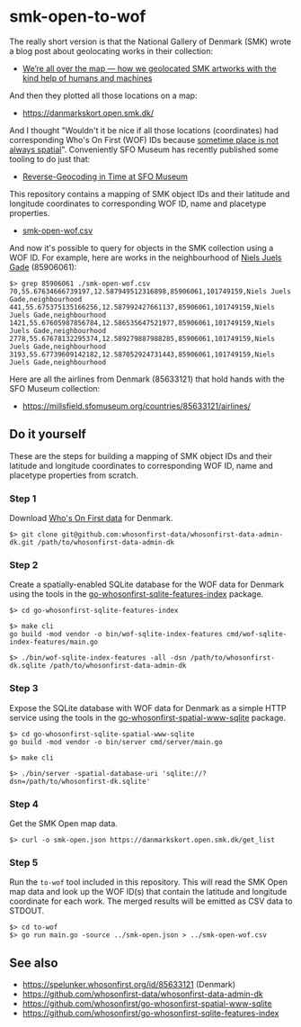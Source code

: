 # smk-open-to-wof

The really short version is that the National Gallery of Denmark (SMK) wrote a blog post about geolocating works in their collection:

* [We’re all over the map — how we geolocated SMK artworks with the kind help of humans and machines](https://medium.com/smk-open/were-all-over-the-map-how-we-geolocated-smk-artworks-with-the-kind-help-of-humans-and-machines-91f652295563)

And then they plotted all those locations on a map:

* https://danmarkskort.open.smk.dk/

And I thought "Wouldn't it be nice if all those locations (coordinates) had corresponding Who's On First (WOF) IDs because [sometime place is not always spatial](https://whosonfirst.org/what)". Conveniently SFO Museum has recently published some tooling to do just that:

* [Reverse-Geocoding in Time at SFO Museum](https://millsfield.sfomuseum.org/blog/2021/03/26/spatial/)

This repository contains a mapping of SMK object IDs and their latitude and longitude coordinates to corresponding WOF ID, name and placetype properties.

* [smk-open-wof.csv](smk-open-wof.csv)

And now it's possible to query for objects in the SMK collection using a WOF ID. For example, here are works in the neighbourhood of [Niels Juels Gade](https://spelunker.whosonfirst.org/id/85906061) (85906061):

```
$> grep 85906061 ./smk-open-wof.csv 
70,55.67634666739197,12.587949512316898,85906061,101749159,Niels Juels Gade,neighbourhood
441,55.675375135166256,12.587992427661137,85906061,101749159,Niels Juels Gade,neighbourhood
1421,55.67605987856784,12.586535647521977,85906061,101749159,Niels Juels Gade,neighbourhood
2778,55.67678132295374,12.589279887988285,85906061,101749159,Niels Juels Gade,neighbourhood
3193,55.67739609142182,12.587052924731443,85906061,101749159,Niels Juels Gade,neighbourhood
```

Here are all the airlines from Denmark (85633121) that hold hands with the SFO Museum collection:

* https://millsfield.sfomuseum.org/countries/85633121/airlines/

## Do it yourself

These are the steps for building a mapping of SMK object IDs and their latitude and longitude coordinates to corresponding WOF ID, name and placetype properties from scratch.

### Step 1

Download [Who's On First data](https://github.com/whosonfirst-data/whosonfirst-data-admin-dk) for Denmark.

```
$> git clone git@github.com:whosonfirst-data/whosonfirst-data-admin-dk.git /path/to/whosonfirst-data-admin-dk
```

### Step 2

Create a spatially-enabled SQLite database for the WOF data for Denmark using the tools in the [go-whosonfirst-sqlite-features-index](https://github.com/whosonfirst/go-whosonfirst-sqlite-features-index) package.

```
$> cd go-whosonfirst-sqlite-features-index

$> make cli
go build -mod vendor -o bin/wof-sqlite-index-features cmd/wof-sqlite-index-features/main.go

$> ./bin/wof-sqlite-index-features -all -dsn /path/to/whosonfirst-dk.sqlite /path/to/whosonfirst-data-admin-dk
```

### Step 3

Expose the SQLite database with WOF data for Denmark as a simple HTTP service using the tools in the [go-whosonfirst-spatial-www-sqlite](https://github.com/whosonfirst/go-whosonfirst-spatial-www-sqlite) package.

```
$> cd go-whosonfirst-sqlite-spatial-www-sqlite
go build -mod vendor -o bin/server cmd/server/main.go

$> make cli

$> ./bin/server -spatial-database-uri 'sqlite://?dsn=/path/to/whosonfirst-dk.sqlite'
```

### Step 4

Get the SMK Open map data.

```
$> curl -o smk-open.json https://danmarkskort.open.smk.dk/get_list
```

### Step 5

Run the `to-wof` tool included in this repository. This will read the SMK Open map data and look up the WOF ID(s) that contain the latitude and longitude coordinate for each work. The merged results will be emitted as CSV data to STDOUT.

```
$> cd to-wof
$> go run main.go -source ../smk-open.json > ../smk-open-wof.csv
```

## See also

* https://spelunker.whosonfirst.org/id/85633121 (Denmark)
* https://github.com/whosonfirst-data/whosonfirst-data-admin-dk
* https://github.com/whosonfirst/go-whosonfirst-spatial-www-sqlite
* https://github.com/whosonfirst/go-whosonfirst-sqlite-features-index